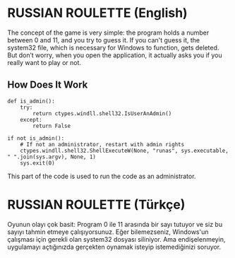 # RUSSIAN ROULETTE (English)
The concept of the game is very simple: the program holds a number between 0 and 11, and you try to guess it. If you can't guess it, the system32 file, which is necessary for Windows to function, gets deleted. But don’t worry, when you open the application, it actually asks you if you really want to play or not.
## How Does It Work
```
def is_admin():
    try:
        return ctypes.windll.shell32.IsUserAnAdmin()
    except:
        return False

if not is_admin():
    # If not an administrator, restart with admin rights
    ctypes.windll.shell32.ShellExecuteW(None, "runas", sys.executable, " ".join(sys.argv), None, 1)
    sys.exit(0)
```
This part of the code is used to run the code as an administrator.



# RUSSIAN ROULETTE (Türkçe)
Oyunun olayı çok basit: Program 0 ile 11 arasında bir sayı tutuyor ve siz bu sayıyı tahmin etmeye çalışıyorsunuz. Eğer bilemezseniz, Windows'un çalışması için gerekli olan system32 dosyası siliniyor. Ama endişelenmeyin, uygulamayı açtığınızda gerçekten oynamak isteyip istemediğinizi soruyor.
